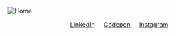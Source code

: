 ![Home](https://user-images.githubusercontent.com/86073690/189526556-e1a23b4e-52ed-4542-a7eb-50acdbca57fa.png)

<div align="center">
<a href="https://www.linkedin.com/in/.../">LinkedIn</a>
&nbsp; &nbsp;
<a href="https://codepen.io/NavindaFernando">Codepen</a>
&nbsp; &nbsp;
<a href="https://www.instagram.com/uiux.lk/">Instagram</a>
</div>
